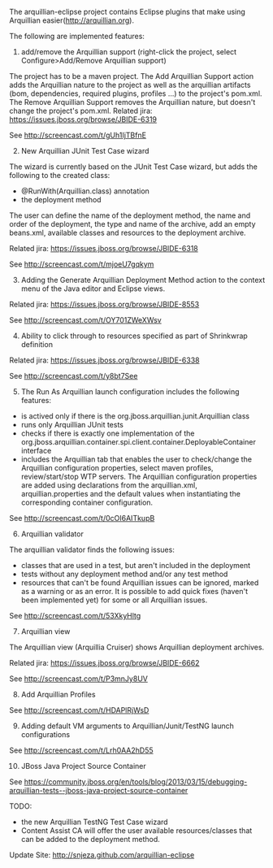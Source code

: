 The arquillian-eclipse project contains Eclipse plugins that make using Arquillian easier(http://arquillian.org).

The following are implemented features:

1) add/remove the Arquillian support (right-click the project, select Configure>Add/Remove Arquillian support)

The project has to be a maven project.
The Add Arquillian Support action adds the Arquillian nature to the project as well as the arquillian artifacts (bom, dependencies, required plugins, profiles ...) to the project's pom.xml.  
The Remove Arquillian Support removes the Arquillian nature, but doesn't change the project's pom.xml.
Related jira: https://issues.jboss.org/browse/JBIDE-6319

See http://screencast.com/t/gUh1IjTBfnE

2) New Arquillian JUnit Test Case wizard

The wizard is currently based on the JUnit Test Case wizard, but adds the following to the created class:

- @RunWith(Arquillian.class) annotation
- the deployment method

The user can define the name of the deployment method, the name and order of the deployment, the type and name of the archive, add an empty beans.xml, available classes and resources to the deployment archive. 

Related jira: https://issues.jboss.org/browse/JBIDE-6318

See http://screencast.com/t/mjoeU7gqkym

3) Adding the Generate Arquillian Deployment Method action to the context menu of the Java editor and Eclipse views.

Related jira: https://issues.jboss.org/browse/JBIDE-8553

See http://screencast.com/t/OY701ZWeXWsv

4) Ability to click through to resources specified as part of Shrinkwrap definition 

Related jira: https://issues.jboss.org/browse/JBIDE-6338

See http://screencast.com/t/y8bt7See

5) The Run As Arquillian launch configuration includes the following features:

- is actived only if there is the org.jboss.arquillian.junit.Arquillian class
- runs only Arquillian JUnit tests
- checks if there is exactly one implementation of the org.jboss.arquillian.container.spi.client.container.DeployableContainer interface
- includes the Arquillian tab that enables the user to check/change the Arquillian configuration properties, select maven profiles, review/start/stop WTP servers. The Arquillian configuration properties are added using declarations from the arquillian.xml, arquillian.properties and the default values when instantiating the corresponding container configuration.

See http://screencast.com/t/0cOI6AITkupB

6) Arquillian validator

The arquillian validator finds the following issues:
- classes that are used in a test, but aren't included in the deployment
- tests without any deployment method and/or any test method
- resources that can't be found
Arquillian issues can be ignored, marked as a warning or as an error. It is possible to add quick fixes (haven't been implemented yet) for some or all Arquillian issues.

See http://screencast.com/t/53XkyHltg

7) Arquillian view

The Arquillian view (Arquillia Cruiser) shows Arquillian deployment archives.

Related jira: https://issues.jboss.org/browse/JBIDE-6662

See http://screencast.com/t/P3mnJy8UV

8) Add Arquillian Profiles

See http://screencast.com/t/HDAPlRjWsD

9) Adding default VM arguments to Arquillian/Junit/TestNG launch configurations

See http://screencast.com/t/Lrh0AA2hD55

10) JBoss Java Project Source Container

See https://community.jboss.org/en/tools/blog/2013/03/15/debugging-arquillian-tests--jboss-java-project-source-container

TODO:
- the new Arquillian TestNG Test Case wizard
- Content Assist
CA will offer the user available resources/classes that can be added to the deployment method.

Update Site: http://snjeza.github.com/arquillian-eclipse
